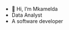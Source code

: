 - 👋 Hi, I’m Mkamelda
- Data Analyst
- A software developer
<!---
Mkamelda/Mkamelda is a ✨ special ✨ repository because its `README.md` (this file) appears on your GitHub profile.
You can click the Preview link to take a look at your changes.
--->

